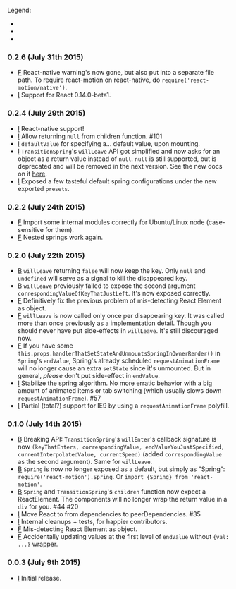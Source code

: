Legend:

- [B]: Breaking
- [F]: Fix
- [I]: Improvement

### 0.2.6 (July 31th 2015)
- [F] React-native warning's now gone, but also put into a separate file path. To require react-motion on react-native, do `require('react-motion/native')`.
- [I] Support for React 0.14.0-beta1.

### 0.2.4 (July 29th 2015)
- [I] React-native support!
- [I] Allow returning `null` from children function. #101
- [I] `defaultValue` for specifying a... default value, upon mounting.
- [I] `TransitionSpring`'s `willLeave` API got simplified and now asks for an object as a return value instead of `null`. `null` is still supported, but is deprecated and will be removed in the next version. See the new docs on it [here](https://github.com/chenglou/react-motion/blob/24d6a7284ef61268c0ead67fe43d7e40bf45d381/README.md#transitionspring-).
- [I] Exposed a few tasteful default spring configurations under the new exported `presets`.

### 0.2.2 (July 24th 2015)
- [F] Import some internal modules correctly for Ubuntu/Linux node (case-sensitive for them).
- [F] Nested springs work again.

### 0.2.0 (July 22th 2015)
- [B] `willLeave` returning `false` will now keep the key. Only `null` and `undefined` will serve as a signal to kill the disappeared key.
- [B] `willLeave` previously failed to expose the second argument `correspondingValueOfKeyThatJustLeft`. It's now exposed correctly.
- [F] Definitively fix the previous problem of mis-detecting React Element as object.
- [F] `willLeave` is now called only once per disappearing key. It was called more than once previously as a implementation detail. Though you should never have put side-effects in `willLeave`. It's still discouraged now.
- [F] If you have some `this.props.handlerThatSetStateAndUnmountsSpringInOwnerRender()` in `Spring`'s `endValue`, Spring's already scheduled `requestAnimationFrame` will no longer cause an extra `setState` since it's unmounted. But in general, _please_ don't put side-effect in `endValue`.
- [I] Stabilize the spring algorithm. No more erratic behavior with a big amount of animated items or tab switching (which usually slows down `requestAnimationFrame`). #57
- [I] Partial (total?) support for IE9 by using a `requestAnimationFrame` polyfill.

### 0.1.0 (July 14th 2015)
- [B] Breaking API: `TransitionSpring`'s `willEnter`'s callback signature is now `(keyThatEnters, correspondingValue, endValueYouJustSpecified, currentInterpolatedValue, currentSpeed)` (added `correspondingValue` as the second argument). Same for `willLeave`.
- [B] `Spring` is now no longer exposed as a default, but simply as "Spring": `require('react-motion').Spring`. Or `import {Spring} from 'react-motion'`.
- [B] `Spring` and `TransitionSpring`'s `children` function now expect a ReactElement. The components will no longer wrap the return value in a `div` for you. #44 #20
- [I] Move React to from dependencies to peerDependencies. #35
- [I] Internal cleanups + tests, for happier contributors.
- [F] Mis-detecting React Element as object.
- [F] Accidentally updating values at the first level of `endValue` without `{val: ...}` wrapper.

### 0.0.3 (July 9th 2015)
- [I] Initial release.
